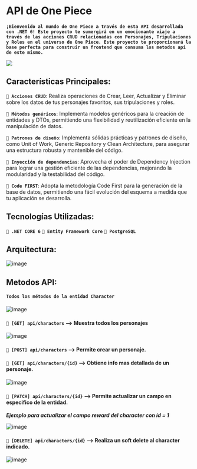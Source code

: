 # API de One Piece

**`¡Bienvenido al mundo de One Piece a través de esta API desarrollada con .NET 6! Este proyecto te sumergirá en un emocionante viaje a través de las acciones CRUD relacionadas con Personajes, Tripulaciones y Roles en el universo de One Piece. Este proyecto te proporcionará la base perfecta para construir un frontend que consuma los metodos api de este mismo.`**

<img src='https://i.pinimg.com/564x/bd/23/eb/bd23eb0b41dac4248d7e1f2efdca7a4c.jpg'/>

## Características Principales:

**`👒 Acciones CRUD`**: Realiza operaciones de Crear, Leer, Actualizar y Eliminar sobre los datos de tus personajes favoritos, sus tripulaciones y roles.
  
**`👒 Métodos genéricos`**: Implementa modelos genéricos para la creación de entidades y DTOs, permitiendo una flexibilidad y reutilización eficiente en la manipulación de datos.
    
**`👒 Patrones de diseño`**: Implementa sólidas prácticas y patrones de diseño, como Unit of Work, Generic Repository y Clean Architecture, para asegurar una estructura robusta y mantenible del código.

**`👒 Inyección de dependencias`**: Aprovecha el poder de Dependency Injection para lograr una gestión eficiente de las dependencias, mejorando la modularidad y la testabilidad del código.

**`👒 Code FIRST`**: Adopta la metodología Code First para la generación de la base de datos, permitiendo una fácil evolución del esquema a medida que tu aplicación se desarrolla.

## Tecnologías Utilizadas:

**`📎 .NET CORE 6`**
**`📎 Entity Framework Core`**
**`📎 PostgreSQL`**
  

## Arquitectura:
 ![image](https://github.com/dducken/OnePiece_API/assets/64493715/4e0e391e-433c-424e-8e3b-246f5da3294d)

## Metodos API:
#### **`Todos los métodos de la entidad Character`**
![image](https://github.com/dducken/OnePiece_API/assets/64493715/75923fca-947e-4b45-8b7b-fe440b7ff0b5)
  
#### **`📌 [GET] api/characters`** --> Muestra todos los personajes
![image](https://github.com/dducken/OnePiece_API/assets/64493715/11602725-20e8-44ce-9711-961366c880bb)

#### **`📌 [POST] api/characters`** --> Permite crear un personaje.
  
#### **`📌 [GET] api/characters/{id}`** --> Obtiene info mas detallada de un personaje.
![image](https://github.com/dducken/OnePiece_API/assets/64493715/f6bfb2c7-86f9-41d8-bb13-a67665a67982)

#### **`📌 [PATCH] api/characters/{id}`** --> Permite actualizar un campo en especifico de la entidad.
***Ejemplo para actualizar el campo reward del character con id = 1***
  
![image](https://github.com/dducken/OnePiece_API/assets/64493715/b207953e-0641-4151-9868-94c995217d90)

#### **`📌 [DELETE] api/characters/{id}`** --> Realiza un soft delete al character indicado.
  
![image](https://github.com/dducken/OnePiece_API/assets/64493715/34fc5d97-f646-4d6b-9f64-8df8054deeca)





